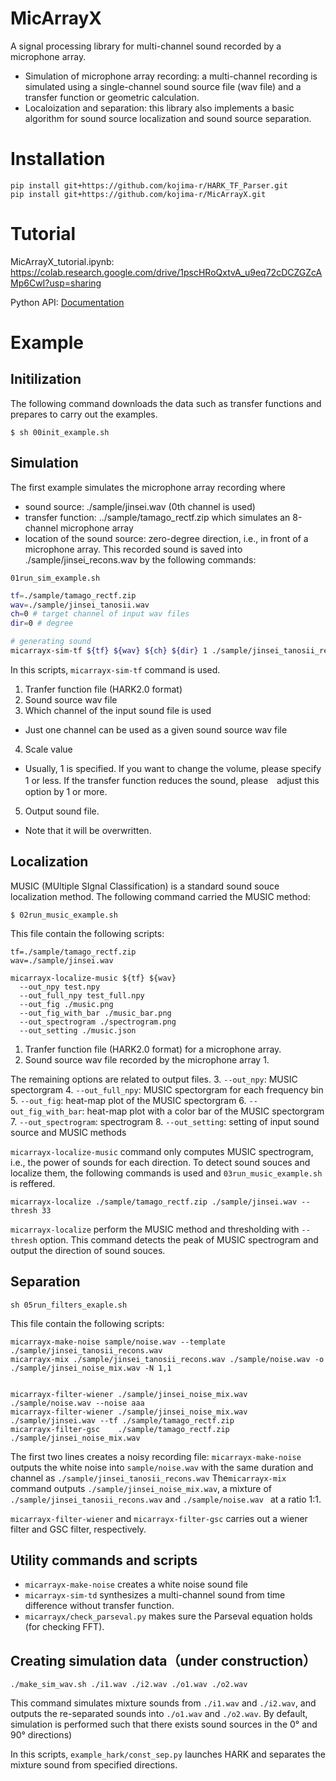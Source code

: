 # MicArrayX

A signal processing library for multi-channel sound recorded by a microphone array.
- Simulation of microphone array recording: 
a multi-channel recording is simulated using a single-channel sound source file (wav file) and a transfer function or geometric calculation.
- Localoization and separation: this library also implements a basic algorithm for sound source localization and sound source separation.


# Installation
```
pip install git+https://github.com/kojima-r/HARK_TF_Parser.git
pip install git+https://github.com/kojima-r/MicArrayX.git
```
# Tutorial

MicArrayX_tutorial.ipynb: https://colab.research.google.com/drive/1pscHRoQxtvA_u9eq72cDCZGZcAMp6CwI?usp=sharing

Python API: [Documentation](https://kojima-r.github.io/MicArrayX/micarrayx/index.html)


# Example

## Initilization

The following command downloads the data such as transfer functions and prepares to carry out the examples.
```
$ sh 00init_example.sh
```

## Simulation

The first example simulates the microphone array recording
where
- sound source: ./sample/jinsei.wav (0th channel is used)
- transfer function: ../sample/tamago_rectf.zip which simulates an 8-channel microphone array
- location of the sound source: zero-degree direction, i.e., in front of a microphone array.
This recorded sound is saved into ./sample/jinsei_recons.wav by the following commands:
```
01run_sim_example.sh
```

``` 01run_sim_example.sh
tf=./sample/tamago_rectf.zip
wav=./sample/jinsei_tanosii.wav
ch=0 # target channel of input wav files
dir=0 # degree

# generating sound
micarrayx-sim-tf ${tf} ${wav} ${ch} ${dir} 1 ./sample/jinsei_tanosii_recons.wav
```

In this scripts, `micarrayx-sim-tf` command is used.

1. Tranfer function file (HARK2.0 format)
2. Sound source wav file
3. Which channel of the input sound file is used
 - Just one channel can be used as a given sound source wav file
4. Scale value
 - Usually, 1 is specified. If you want to change the volume, please specify 1 or less. If the transfer function reduces the sound, please　adjust this option by 1 or more.
5. Output sound file.
 - Note that it will be overwritten.

## Localization

MUSIC (MUltiple SIgnal Classification) is a standard sound souce localization method.
The following command carried the MUSIC method:
```
$ 02run_music_example.sh
```
This file contain the following scripts:
```
tf=./sample/tamago_rectf.zip
wav=./sample/jinsei.wav

micarrayx-localize-music ${tf} ${wav} 
  --out_npy test.npy
  --out_full_npy test_full.npy
  --out_fig ./music.png
  --out_fig_with_bar ./music_bar.png
  --out_spectrogram ./spectrogram.png
  --out_setting ./music.json
```

1. Tranfer function file (HARK2.0 format) for a microphone array.
2. Sound source wav file recorded by the microphone array 1.

The remaining options are related to output files.
3. `--out_npy`: MUSIC spectorgram
4. `--out_full_npy`: MUSIC spectorgram for each frequency bin
5. `--out_fig`: heat-map plot of the MUSIC spectorgram
6. `--out_fig_with_bar`: heat-map plot with a color bar of the MUSIC spectorgram
7. `--out_spectrogram`: spectrogram
8. `--out_setting`: setting of input sound source and MUSIC methods

`micarrayx-localize-music` command only computes MUSIC spectrogram, i.e., the power of sounds for each direction.
To detect sound souces and localize them, the following commands is used and `03run_music_example.sh`  is reffered.

```
micarrayx-localize ./sample/tamago_rectf.zip ./sample/jinsei.wav --thresh 33
```

`micarrayx-localize` perform the MUSIC method and thresholding with `--thresh` option.
This command detects the peak of MUSIC spectrogram and output the direction of sound souces.

## Separation

```
sh 05run_filters_exaple.sh
```
This file contain the following scripts:

```
micarrayx-make-noise sample/noise.wav --template ./sample/jinsei_tanosii_recons.wav
micarrayx-mix ./sample/jinsei_tanosii_recons.wav ./sample/noise.wav -o ./sample/jinsei_noise_mix.wav -N 1,1


micarrayx-filter-wiener ./sample/jinsei_noise_mix.wav ./sample/noise.wav --noise aaa
micarrayx-filter-wiener ./sample/jinsei_noise_mix.wav ./sample/jinsei.wav --tf ./sample/tamago_rectf.zip
micarrayx-filter-gsc    ./sample/tamago_rectf.zip    ./sample/jinsei_noise_mix.wav
```

The first two lines creates a noisy recording file:
`micarrayx-make-noise` outputs the white noise into `sample/noise.wav` with the same duration and channel as `./sample/jinsei_tanosii_recons.wav`
The`micarrayx-mix`
command outputs  `./sample/jinsei_noise_mix.wav`, a mixture of `./sample/jinsei_tanosii_recons.wav` and  `./sample/noise.wav ` at a ratio 1:1.

`micarrayx-filter-wiener` and  `micarrayx-filter-gsc` carries out a wiener filter and GSC filter, respectively.

## Utility commands and scripts

- `micarrayx-make-noise` creates a white noise sound file
- `micarrayx-sim-td` synthesizes a multi-channel sound from time difference without transfer function.
- `micarrayx/check_parseval.py` makes sure the Parseval equation holds (for checking FFT).

## Creating simulation data（under construction） 
```
./make_sim_wav.sh ./i1.wav ./i2.wav ./o1.wav ./o2.wav
```
This command simulates mixture sounds from 
`./i1.wav` and  `./i2.wav`, and 
outputs the re-separated sounds into 
`./o1.wav` and `./o2.wav`.
By default, simulation is performed such that there exists sound sources in the 0° and 90° directions)

In this scripts,
`example_hark/const_sep.py` launches HARK and separates the mixture sound from specified directions.


